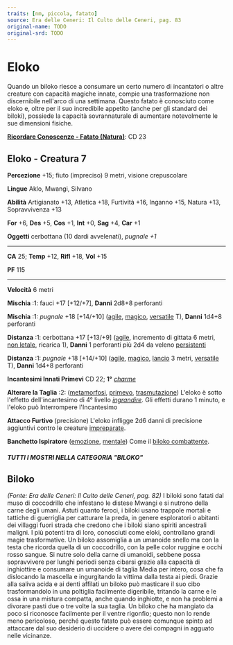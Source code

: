 ```yaml
---
traits: [nm, piccola, fatato]
source: Era delle Ceneri: Il Culto delle Ceneri, pag. 83
original-name: TODO
original-srd: TODO
---
```


# Eloko

Quando un biloko riesce a consumare un certo numero di incantatori o altre
creature con capacità magiche innate, compie una trasformazione non discernibile
nell'arco di una settimana. Questo fatato è conosciuto come eloko e, oltre per
il suo incredibile appetito (anche per gli standard dei biloki), possiede la
capacità sovrannaturale di aumentare notevolmente le sue dimensioni fisiche.

**[Ricordare Conoscenze - Fatato (Natura)](/azioni/abilita/ricordare-conoscenze)**:
CD 23

## Eloko - Creatura 7

**Percezione** +15; fiuto (impreciso) 9 metri, visione crepuscolare

**Lingue** Aklo, Mwangi, Silvano

**Abilità** Artigianato +13, Atletica +18, Furtività +16, Inganno +15, Natura
+13, Sopravvivenza +13

**For** +6, **Des** +5, **Cos** +1, **Int** +0, **Sag** +4, **Car** +1

**Oggetti** cerbottana (10 dardi avvelenati), _pugnale +1_

---

**CA** 25; **Temp** +12, **Rifl** +18, **Vol** +15

**PF** 115

---

**Velocità** 6 metri

**Mischia** :1: fauci +17 \[+12/+7], **Danni** 2d8+8 perforanti

**Mischia** :1: _pugnale_ +18 \[+14/+10] ([agile](/tratti/agile),
[magico](/tratti/magico), [versatile](/tratti/versatile) T), **Danni** 1d4+8
perforanti

**Distanza** :1: cerbottana +17 \[+13/+9] ([agile](/tratti/agile), incremento di
gittata 6 metri, [non letale](/tratti/non-letale), ricarica 1), **Danni** 1
perforanti più 2d4 da veleno [persistenti](/condizioni/danno-persistente)

**Distanza** :1: _pugnale_ +18 \[+14/+10] ([agile](/tratti/agile),
[magico](/tratti/magico), [lancio](/tratti/lancio) 3 metri,
[versatile](/tratti/versatile) T), **Danni** 1d4+8 perforanti

**Incantesimi Innati Primevi** CD 22; **1°** _[charme](/incantesimi/charme)_

**Alterare la Taglia** :2: ([metamorfosi](/tratti/metamorfosi),
[primevo](/tratti/primevo), [trasmutazione](/tratti/trasmutazione)) L'eloko è
sotto l'effetto dell'incantesimo di 4° livello
_[ingrandire](/incantesimi/ingrandire)_. Gli effetti durano 1 minuto, e l'eloko
può Interrompere l'Incantesimo

**Attacco Furtivo** (precisione) L'eloko infligge 2d6 danni di precisione
aggiuntivi contro le creature [impreparate](/condizioni/impreparato).

**Banchetto Ispiratore** ([emozione](/tratti/emozione),
[mentale](/tratti/mentale)) Come il
[biloko combattente](/creature/biloko-combattente).

##### TUTTI I MOSTRI NELLA CATEGORIA "BILOKO"

## **Biloko**

_(Fonte: Era delle Ceneri: Il Culto delle Ceneri, pag. 82)_ I biloki sono fatati
dal muso di coccodrillo che infestano le distese Mwangi e si nutrono della carne
degli umani. Astuti quanto feroci, i biloki usano trappole mortali e tattiche di
guerriglia per catturare la preda, in genere esploratori o abitanti dei villaggi
fuori strada che credono che i biloki siano spiriti ancestrali maligni. I più
potenti tra di loro, conosciuti come eloki, controllano grandi magie
trasformative. Un biloko assomiglia a un umanoide snello ma con la testa che
ricorda quella di un coccodrillo, con la pelle color ruggine e occhi rosso
sangue. Si nutre solo della carne di umanoidi, sebbene possa sopravvivere per
lunghi periodi senza cibarsi grazie alla capacità di inghiottire e consumare un
umanoide di taglia Media per intero, cosa che fa dislocando la mascella e
ingurgitando la vittima dalla testa ai piedi. Grazie alla saliva acida e ai
denti affilati un biloko può masticare il suo cibo trasformandolo in una
poltiglia facilmente digeribile, tritando la carne e le ossa in una mistura
compatta, anche quando inghiotte, e non ha problemi a divorare pasti due o tre
volte la sua taglia. Un biloko che ha mangiato da poco si riconosce facilmente
per il ventre rigonfio; questo non lo rende meno pericoloso, perché questo
fatato può essere comunque spinto ad attaccare dal suo desiderio di uccidere o
avere dei compagni in agguato nelle vicinanze.
